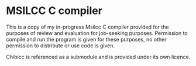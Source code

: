 # MSILCC C compiler

This is a copy of my in-progress Msilcc C compiler provided for the purposes of review and evaluation for job-seeking purposes. Permission to compile and run the program is given for these purposes, no other permission to distribute or use code is given.

Chibicc is referenced as a submodule and is provided under its own licence.